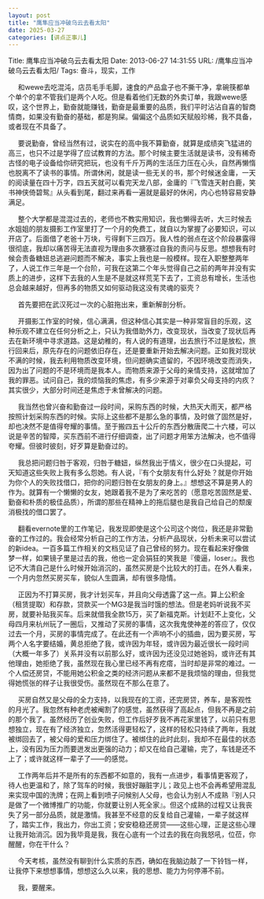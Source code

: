 ```yaml
---
layout: post
title: "鹰隼应当冲破乌云去看太阳"
date: 2025-03-27
categories: [讲点正事儿]
---
```


Title: 鹰隼应当冲破乌云去看太阳
Date: 2013-06-27 14:31:55
URL: /鹰隼应当冲破乌云去看太阳/
Tags: 奋斗，现实，工作

&#160;&#160;&#160;&#160; 和wewe去吃混沌，店员毛手毛脚，速食的产品盒子也不撕干净，拿碗筷都单个单个的拿不管我们是两个人吃。但是看着他们无数的外卖订单，我跟wewe感叹，这个世界上，勤奋就能赚钱，勤奋是最重要的品质，我们平时沾沾自喜的智商情商，如果没有勤奋的基础，都是狗屎。偏偏这个品质如天赋般珍稀，我不具备，或者现在不具备了。

&#160;&#160;&#160;&#160; 要说勤奋，曾经当然有过，说实在的高中我不算勤奋，就算是成绩突飞猛进的高三，也只不过是学得了应试教育的方法。那个时候主要生活就是读书，没有稀奇古怪的电子设备给你研究把玩，也没有千斤万两的生活压力压在心头，自然再懒惰也脱离不了读书的事情。所谓休闲，就是读一些无关的书，那个时候迷金庸，一天的阅读量在四十万字，四五天就可以看完天龙八部，金庸的『飞雪连天射白鹿，笑书神侠倚碧鸳』从头看到尾，翻过来再看一遍就是最好的休闲，内心也特容易安静满足。

&#160;&#160;&#160;&#160; 整个大学都是混混过去的，老师也不教实用知识，我也懒得去听，大三时候去水姐姐的朋友摄影工作室里打了一个月的免费工，就自以为掌握了必要知识，可以开店了。后面借了老爸十万块，亏得剩下三四万。我人性的弱点在这个阶段暴露得很彻底，我却以痛苦得无法直视为理由多次搪塞过自我的责问与反思。想想我有时候会责备糖妞总逃避问题而不解决，事实上我也是一般模样。现在入职整整两年了，人说工作三年是一个台阶，可我在这第二个年头觉得自己之前的两年并没有实质上的进步，这样下去我的人生是不是就这样荒芜下去了，工资总有增长，生活也总会越来越好，但再多的物质又如何驱动我这没有灵魂的驱壳？

&#160;&#160;&#160;&#160; 首先要把在武汉死过一次的心脏拖出来，重新解剖分析。

&#160;&#160;&#160;&#160; 开摄影工作室的时候，信心满满，但这种信心其实是一种非常盲目的乐观，这种乐观不建立在任何分析之上，只认为我借助外力，改变现状，当改变了现状后再去在新环境中寻求道路。这是幼稚的，有人说的有道理，出去旅行不过是放松，旅行回来后，原先存在的问题依旧存在，还是要重新开始去解决问题。正如我对现状不满的时候，我去利用物质改变环境，但问题确实遗留的，不因环境改变而消失，因为出了问题的不是环境而是我本人。而物质来源于父母的亲情支持，这就增加了我的罪恶。试问自己，我的烦恼我的焦虑，有多少来源于对辜负父母支持的内疚？其实很少，大部分时间还是焦虑于未曾解决的问题。

&#160;&#160;&#160;&#160; 我当然也曾兴奋和勤奋过一段时间，采购东西的时候，大热天大雨天，都严格按照计划采购东西的时候。实际上这些都不是那么急的事情，及时做了固然是好，却也决然不是值得夸耀的事情。至于搬四五十公斤的东西分散唐爬二十六楼，可以说是辛苦的智障，买东西前不进行仔细调查，出了问题才用笨方法解决，也不值得夸耀。但彼时彼刻，好歹算是勤奋过的。

&#160;&#160;&#160;&#160; 我总把问题归咎于客观，归咎于糖妞，纵然我出于情义，很少在口头提起，可天知道这些失败上我有多么怨她。有人说，『有个女朋友有什么好处？就是你开始为你个人的失败找借口，把你的问题归咎在女朋友的身上。』想想这不算是男人的作为。就算有一个懒懒的女友，她跟着我不是为了来吃苦的（愿意吃苦固然是爱、勤奋和朴质的极佳品质），所谓的那些在精神上的拖后腿也是我自己给自己的颓废消极找的借口罢了。

&#160;&#160;&#160;&#160; 翻看evernote里的工作笔记，我发现即使是这个公司这个岗位，我还是非常勤奋的工作过的。我会经常分析自己的工作方法，分析产品现状，分析未来可以尝试的新idea。一百多篇工作相关的文档见证了自己曾经的努力。现在看起来好像做梦一样，如果镜子里是过去的我，他也一定会狷狂的笑我是『傻逼，loser』。我也记不大清自己是什么时候开始消沉的，虽然买房是个比较大的打击。在外人看来，一个月内忽然买房买车，貌似人生圆满，却有很多隐情。

&#160;&#160;&#160;&#160; 正因为不打算买房，我才计划买车，并且向父母透露了这一点。算上公积金（租赁提取）和存款，贷款买一个MG3是我当时饿的想法。但是老妈听说我不买房，就要补贴我买车。后来就借我全款15万，买了新福克斯。计划赶不上变化，父母四月来杭州玩了一圈后，又推动了买房的事情，这次我鬼使神差的答应了，仅仅过去一个月，买房的事情完成了。在此还有一个声响不小的插曲，因为要买房，写两个人名字要结婚，黄总拒绝了我，或许因为年轻，或许因为最近很长一段时间（大概一年多了）关系并没有以前那么好，或许因为还没见过她爸妈，或许还有其他理由，她拒绝了我，虽然现在我心里已经不再有疙瘩，当时却是非常的难过。一个人偿还房贷，不能用她公积金之类的经济问题从来都不是我烦恼的理由，但我觉得她慌张的样子让我很受伤。虽然现在不那么在意了。

&#160;&#160;&#160;&#160; 买房自然又是父母的全力支持，以我现在的工资，还完房贷，养车，是客观性的月光了。我忽然有种老虎被阉割了的感觉，虽然获得了高起点，但我不再是之前的那个我了。虽然经历了创业失败，但工作后好歹我不再花家里钱了，以前只有思想独立，现在有了经济独立，忽然活得更轻松了，这样的轻松只持续了两年，我就被绑回去了，被父母的爱和压力绑住了。被绑住的此时此刻，我却不在最佳的状态上，没有因为压力而要迸发出更强的动力；却又在给自己灌输，完了，车钱是还不上了；或许就这样一辈子了——的感觉。

&#160;&#160;&#160;&#160; 工作两年后并不是所有的东西都不如意的，我有一点进步，看事情更客观了，待人也更温和了，除了驾车的时候，我很好蹦脏字儿；政见上也不会再希望用混乱来实现中国的洗牌；在网上看到喷子问候别人父母，也会认为别人不成熟『别人只是做了一个微博推广的功能，你就要让别人死全家』。但这个成熟的过程又让我丧失了另一部分品质，就是激情。我甚至不经意的反复给自己灌输，一辈子就这样了，踏实工作，我出力，你出工资；安安稳稳还房贷——这些心理，正是这些心理让我开始消沉。因为我毕竟是我，我在心底有一个过去的我在向我怒吼，位莅，你醒醒，你在干什么？

&#160;&#160;&#160;&#160; 今天考核，虽然没有聊到什么实质的东西，确如在我脑边敲了一下铃铛一样，让我停下来想想事情，想想这么久以来，我的思想、能力为何停滞不前。

&#160;&#160;&#160;&#160; 我，要醒来。